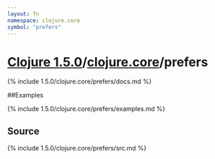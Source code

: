 ```yaml
---
layout: fn
namespace: clojure.core
symbol: "prefers"
---
```


# [Clojure 1.5.0](../../)/[clojure.core](../)/prefers

{% include 1.5.0/clojure.core/prefers/docs.md %}

##Examples

{% include 1.5.0/clojure.core/prefers/examples.md %}
## Source
{% include 1.5.0/clojure.core/prefers/src.md %}

